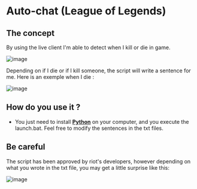 # Auto-chat (League of Legends)

## The concept

By using the live client I'm able to detect when I kill or die in game.

![image](https://user-images.githubusercontent.com/26858750/187098626-f514492e-e675-459d-9a0b-5bc582e8bdd5.png)

Depending on if I die or if I kill someone, the script will write a sentence for me. Here is an exemple when I die :

![image](https://user-images.githubusercontent.com/26858750/187040026-dbe07060-dd25-42c5-a32a-92dd63dbdbde.png)

## How do you use it ?

* You just need to install **[Python](https://www.python.org/)** on your computer, and you execute the launch.bat.
Feel free to modify the sentences in the txt files.

## Be careful

The script has been approved by riot's developers, however depending on what you wrote in the txt file, you may get a little surprise like this:

![image](https://user-images.githubusercontent.com/26858750/187932075-408e67ed-aaee-48c3-87f9-61a778835166.png)

